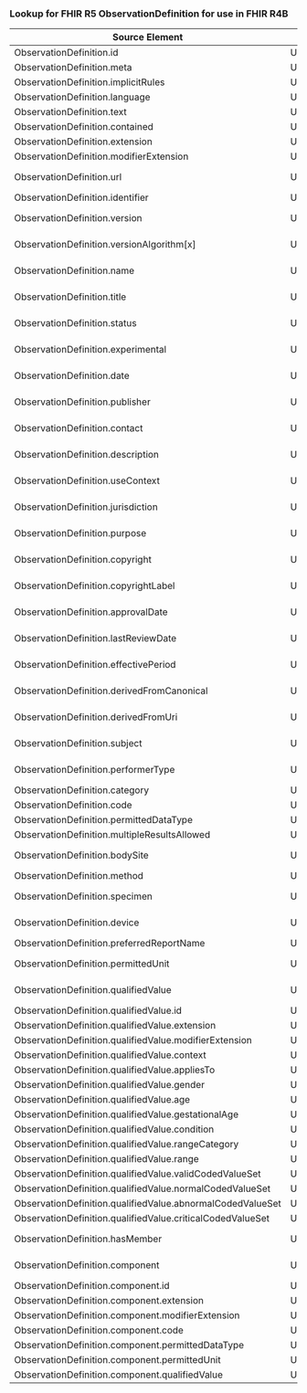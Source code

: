 ### Lookup for FHIR R5 ObservationDefinition for use in FHIR R4B

| Source Element | Usage | Target |
| -------------- | ----- | ------ |
| ObservationDefinition.id | UseElementRenamed | ObservationDefinition.id |
| ObservationDefinition.meta | UseElementRenamed | ObservationDefinition.meta |
| ObservationDefinition.implicitRules | UseElementRenamed | ObservationDefinition.implicitRules |
| ObservationDefinition.language | UseElementRenamed | ObservationDefinition.language |
| ObservationDefinition.text | UseElementRenamed | ObservationDefinition.text |
| ObservationDefinition.contained | UseElementRenamed | ObservationDefinition.contained |
| ObservationDefinition.extension | UseElementRenamed | ObservationDefinition.extension |
| ObservationDefinition.modifierExtension | UseElementRenamed | ObservationDefinition.modifierExtension |
| ObservationDefinition.url | UseExtension | http://hl7.org/fhir/5.0/StructureDefinition/extension-ObservationDefinition.url |
| ObservationDefinition.identifier | UseElementRenamed | ObservationDefinition.identifier |
| ObservationDefinition.version | UseExtension | http://hl7.org/fhir/5.0/StructureDefinition/extension-ObservationDefinition.version |
| ObservationDefinition.versionAlgorithm[x] | UseExtension | http://hl7.org/fhir/5.0/StructureDefinition/extension-ObservationDefinition.versionAlgorithm |
| ObservationDefinition.name | UseExtension | http://hl7.org/fhir/5.0/StructureDefinition/extension-ObservationDefinition.name |
| ObservationDefinition.title | UseExtension | http://hl7.org/fhir/5.0/StructureDefinition/extension-ObservationDefinition.title |
| ObservationDefinition.status | UseExtension | http://hl7.org/fhir/5.0/StructureDefinition/extension-ObservationDefinition.status |
| ObservationDefinition.experimental | UseExtension | http://hl7.org/fhir/5.0/StructureDefinition/extension-ObservationDefinition.experimental |
| ObservationDefinition.date | UseExtension | http://hl7.org/fhir/5.0/StructureDefinition/extension-ObservationDefinition.date |
| ObservationDefinition.publisher | UseExtension | http://hl7.org/fhir/5.0/StructureDefinition/extension-ObservationDefinition.publisher |
| ObservationDefinition.contact | UseExtension | http://hl7.org/fhir/5.0/StructureDefinition/extension-ObservationDefinition.contact |
| ObservationDefinition.description | UseExtension | http://hl7.org/fhir/5.0/StructureDefinition/extension-ObservationDefinition.description |
| ObservationDefinition.useContext | UseExtension | http://hl7.org/fhir/5.0/StructureDefinition/extension-ObservationDefinition.useContext |
| ObservationDefinition.jurisdiction | UseExtension | http://hl7.org/fhir/5.0/StructureDefinition/extension-ObservationDefinition.jurisdiction |
| ObservationDefinition.purpose | UseExtension | http://hl7.org/fhir/5.0/StructureDefinition/extension-ObservationDefinition.purpose |
| ObservationDefinition.copyright | UseExtension | http://hl7.org/fhir/5.0/StructureDefinition/extension-ObservationDefinition.copyright |
| ObservationDefinition.copyrightLabel | UseExtension | http://hl7.org/fhir/5.0/StructureDefinition/extension-ObservationDefinition.copyrightLabel |
| ObservationDefinition.approvalDate | UseExtension | http://hl7.org/fhir/5.0/StructureDefinition/extension-ObservationDefinition.approvalDate |
| ObservationDefinition.lastReviewDate | UseExtension | http://hl7.org/fhir/5.0/StructureDefinition/extension-ObservationDefinition.lastReviewDate |
| ObservationDefinition.effectivePeriod | UseExtension | http://hl7.org/fhir/5.0/StructureDefinition/extension-ObservationDefinition.effectivePeriod |
| ObservationDefinition.derivedFromCanonical | UseExtension | http://hl7.org/fhir/5.0/StructureDefinition/extension-ObservationDefinition.derivedFromCanonical |
| ObservationDefinition.derivedFromUri | UseExtension | http://hl7.org/fhir/5.0/StructureDefinition/extension-ObservationDefinition.derivedFromUri |
| ObservationDefinition.subject | UseExtension | http://hl7.org/fhir/5.0/StructureDefinition/extension-ObservationDefinition.subject |
| ObservationDefinition.performerType | UseExtension | http://hl7.org/fhir/5.0/StructureDefinition/extension-ObservationDefinition.performerType |
| ObservationDefinition.category | UseElementRenamed | ObservationDefinition.category |
| ObservationDefinition.code | UseElementRenamed | ObservationDefinition.code |
| ObservationDefinition.permittedDataType | UseElementRenamed | ObservationDefinition.permittedDataType |
| ObservationDefinition.multipleResultsAllowed | UseElementRenamed | ObservationDefinition.multipleResultsAllowed |
| ObservationDefinition.bodySite | UseExtension | http://hl7.org/fhir/5.0/StructureDefinition/extension-ObservationDefinition.bodySite |
| ObservationDefinition.method | UseElementRenamed | ObservationDefinition.method |
| ObservationDefinition.specimen | UseExtension | http://hl7.org/fhir/5.0/StructureDefinition/extension-ObservationDefinition.specimen |
| ObservationDefinition.device | UseExtension | http://hl7.org/fhir/5.0/StructureDefinition/extension-ObservationDefinition.device |
| ObservationDefinition.preferredReportName | UseElementRenamed | ObservationDefinition.preferredReportName |
| ObservationDefinition.permittedUnit | UseExtension | http://hl7.org/fhir/5.0/StructureDefinition/extension-ObservationDefinition.permittedUnit |
| ObservationDefinition.qualifiedValue | UseExtension | http://hl7.org/fhir/5.0/StructureDefinition/extension-ObservationDefinition.qualifiedValue |
| ObservationDefinition.qualifiedValue.id | UseExtensionFromAncestor | - |
| ObservationDefinition.qualifiedValue.extension | UseExtensionFromAncestor | - |
| ObservationDefinition.qualifiedValue.modifierExtension | UseExtensionFromAncestor | - |
| ObservationDefinition.qualifiedValue.context | UseExtensionFromAncestor | - |
| ObservationDefinition.qualifiedValue.appliesTo | UseExtensionFromAncestor | - |
| ObservationDefinition.qualifiedValue.gender | UseExtensionFromAncestor | - |
| ObservationDefinition.qualifiedValue.age | UseExtensionFromAncestor | - |
| ObservationDefinition.qualifiedValue.gestationalAge | UseExtensionFromAncestor | - |
| ObservationDefinition.qualifiedValue.condition | UseExtensionFromAncestor | - |
| ObservationDefinition.qualifiedValue.rangeCategory | UseExtensionFromAncestor | - |
| ObservationDefinition.qualifiedValue.range | UseExtensionFromAncestor | - |
| ObservationDefinition.qualifiedValue.validCodedValueSet | UseExtensionFromAncestor | - |
| ObservationDefinition.qualifiedValue.normalCodedValueSet | UseExtensionFromAncestor | - |
| ObservationDefinition.qualifiedValue.abnormalCodedValueSet | UseExtensionFromAncestor | - |
| ObservationDefinition.qualifiedValue.criticalCodedValueSet | UseExtensionFromAncestor | - |
| ObservationDefinition.hasMember | UseExtension | http://hl7.org/fhir/5.0/StructureDefinition/extension-ObservationDefinition.hasMember |
| ObservationDefinition.component | UseExtension | http://hl7.org/fhir/5.0/StructureDefinition/extension-ObservationDefinition.component |
| ObservationDefinition.component.id | UseExtensionFromAncestor | - |
| ObservationDefinition.component.extension | UseExtensionFromAncestor | - |
| ObservationDefinition.component.modifierExtension | UseExtensionFromAncestor | - |
| ObservationDefinition.component.code | UseExtensionFromAncestor | - |
| ObservationDefinition.component.permittedDataType | UseExtensionFromAncestor | - |
| ObservationDefinition.component.permittedUnit | UseExtensionFromAncestor | - |
| ObservationDefinition.component.qualifiedValue | UseExtensionFromAncestor | - |

